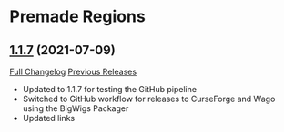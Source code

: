 # Premade Regions

## [1.1.7](https://github.com/0xbs/premade-regions/tree/1.1.7) (2021-07-09)
[Full Changelog](https://github.com/0xbs/premade-regions/compare/1.1.6...1.1.7) [Previous Releases](https://github.com/0xbs/premade-regions/releases)

- Updated to 1.1.7 for testing the GitHub pipeline  
- Switched to GitHub workflow for releases to CurseForge and Wago using the BigWigs Packager  
- Updated links  
